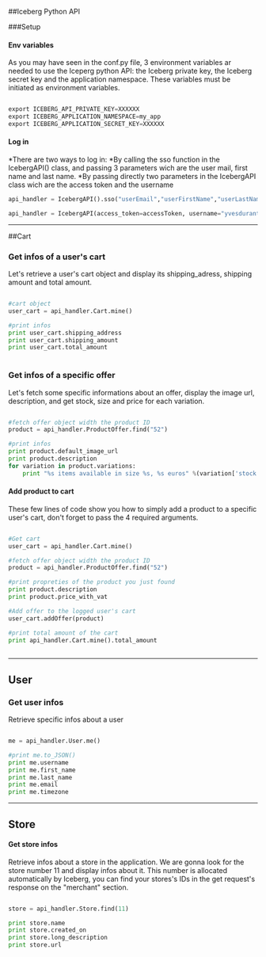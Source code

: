 ##Iceberg Python API

###Setup

#### Env variables

As you may have seen in the conf.py file, 3 environment variables ar needed to use the Iceperg python API: the Iceberg private key, the Iceberg secret key and the application namespace. These variables must be initiated as environment variables.

```python

export ICEBERG_API_PRIVATE_KEY=XXXXXX
export ICEBERG_APPLICATION_NAMESPACE=my_app
export ICEBERG_APPLICATION_SECRET_KEY=XXXXXX

```

#### Log in 

*There are two ways to log in:
    *By calling the sso function in the IcebergAPI() class, and passing 3 parameters wich are the user mail, first name and last name.
    *By passing directly two parameters in the IcebergAPI class wich are the access token and the username

```python
api_handler = IcebergAPI().sso("userEmail","userFirstName","userLastName")
```
```python
api_handler = IcebergAPI(access_token=accessToken, username="yvesdurant1032644")
```
* * *

##Cart

### Get infos of a user's cart

Let's retrieve a user's cart object and display its shipping_adress, shipping amount and total amount.

```python

#cart object
user_cart = api_handler.Cart.mine()

#print infos
print user_cart.shipping_address
print user_cart.shipping_amount
print user_cart.total_amount
    
```

### Get infos of a specific offer

Let's fetch some specific informations about an offer, display the image url, description, and get stock, size and price for each variation. 

```python

#fetch offer object width the product ID
product = api_handler.ProductOffer.find("52")

#print infos
print product.default_image_url
print product.description
for variation in product.variations:
    print "%s items available in size %s, %s euros" %(variation['stock'],variation['name'],variation['price'])

```

#### Add product to cart

These few lines of code show you how to simply add a product to a specific user's cart, don't forget to pass the 4 required arguments.

```python

#Get cart
user_cart = api_handler.Cart.mine()

#fetch offer object width the product ID
product = api_handler.ProductOffer.find("52")

#print propreties of the product you just found
print product.description
print product.price_with_vat

#Add offer to the logged user's cart
user_cart.addOffer(product)

#print total amount of the cart
print api_handler.Cart.mine().total_amount
    
```
* * *

## User

### Get user infos

Retrieve specific infos about a user

```python

me = api_handler.User.me()

#print me.to_JSON()
print me.username
print me.first_name
print me.last_name
print me.email
print me.timezone

```
* * *

## Store

#### Get store infos

Retrieve infos about a store in the application. We are gonna look for the store number 11 and display infos about it. This number is allocated automatically by Iceberg, you can find your stores's IDs in the get request's response on the "merchant" section.

```python

store = api_handler.Store.find(11)

print store.name
print store.created_on
print store.long_description
print store.url

```



